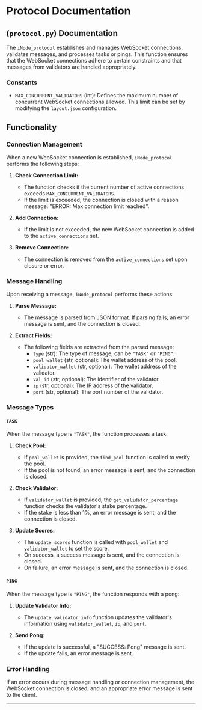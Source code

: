 # Protocol Documentation

## (`protocol.py`) Documentation

The `iNode_protocol` establishes and manages WebSocket connections, validates messages, and processes tasks or pings. This function ensures that the WebSocket connections adhere to certain constraints and that messages from validators are handled appropriately.

### Constants

- `MAX_CONCURRENT_VALIDATORS` (int): Defines the maximum number of concurrent WebSocket connections allowed. This limit can be set by modifying the `layout.json` configuration.

## Functionality

### Connection Management

When a new WebSocket connection is established, `iNode_protocol` performs the following steps:

1. **Check Connection Limit:**

   - The function checks if the current number of active connections exceeds `MAX_CONCURRENT_VALIDATORS`.
   - If the limit is exceeded, the connection is closed with a reason message: "ERROR: Max connection limit reached".

2. **Add Connection:**

   - If the limit is not exceeded, the new WebSocket connection is added to the `active_connections` set.

3. **Remove Connection:**
   - The connection is removed from the `active_connections` set upon closure or error.

### Message Handling

Upon receiving a message, `iNode_protocol` performs these actions:

1. **Parse Message:**

   - The message is parsed from JSON format. If parsing fails, an error message is sent, and the connection is closed.

2. **Extract Fields:**
   - The following fields are extracted from the parsed message:
     - `type` (str): The type of message, can be `"TASK"` or `"PING"`.
     - `pool_wallet` (str, optional): The wallet address of the pool.
     - `validator_wallet` (str, optional): The wallet address of the validator.
     - `val_id` (str, optional): The identifier of the validator.
     - `ip` (str, optional): The IP address of the validator.
     - `port` (str, optional): The port number of the validator.

### Message Types

#### `TASK`

When the message type is `"TASK"`, the function processes a task:

1. **Check Pool:**

   - If `pool_wallet` is provided, the `find_pool` function is called to verify the pool.
   - If the pool is not found, an error message is sent, and the connection is closed.

2. **Check Validator:**

   - If `validator_wallet` is provided, the `get_validator_percentage` function checks the validator's stake percentage.
   - If the stake is less than 1%, an error message is sent, and the connection is closed.

3. **Update Scores:**
   - The `update_scores` function is called with `pool_wallet` and `validator_wallet` to set the score.
   - On success, a success message is sent, and the connection is closed.
   - On failure, an error message is sent, and the connection is closed.

#### `PING`

When the message type is `"PING"`, the function responds with a pong:

1. **Update Validator Info:**

   - The `update_validator_info` function updates the validator's information using `validator_wallet`, `ip`, and `port`.

2. **Send Pong:**
   - If the update is successful, a "SUCCESS: Pong" message is sent.
   - If the update fails, an error message is sent.

### Error Handling

If an error occurs during message handling or connection management, the WebSocket connection is closed, and an appropriate error message is sent to the client.

---
